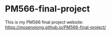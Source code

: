 # PM566-final-project
This is my PM566 final project website: https://mosenxiong.github.io/PM566-final-project/
